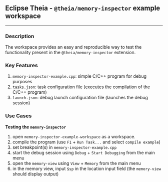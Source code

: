 ## Eclipse Theia - `@theia/memory-inspector` example workspace

---

### Description

The workspace provides an easy and reproducible way to test the functionality present in the `@theia/memory-inspector` extension.

### Key Features

1. `memory-inspector-example.cpp`: simple C/C++ program for debug purposes
2. `tasks.json`: task configuration file (executes the compilation of the C/C++ program)
3. `launch.json`: debug launch configuration file (launches the debug session)

### Use Cases

**Testing the `memory-inspector`**

1. open `memory-inspector-example-workspace` as a workspace.
2. compile the program (use `F1` + `Run Task...` and select `compile example`)
3. set breakpoint(s) in `memory-inspector-example.cpp`
4. start the debug session using `Debug` + `Start Debugging` from the main menu
5. open the `memory-view` using `View` + `Memory` from the main menu
6. in the memory view, input `$sp` in the location input field (the `memory-view` should display output)
